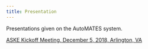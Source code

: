 ```yaml
---
title: Presentation
---
```


Presentations given on the AutoMATES system.

[ASKE Kickoff Meeting, December 5, 2018, Arlington, VA](ASKE_Kickoff_UA_AutoMATES.pdf)
